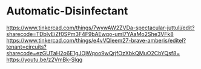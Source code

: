 # Automatic-Disinfectant
https://www.tinkercad.com/things/7wywAW2ZVDa-spectacular-juttuli/edit?sharecode=TDblvEiZf0SPm3F4F9bAEwqo-uml7YAaMo2She3VFk8
https://www.tinkercad.com/things/e4vVQleem27-brave-amberis/editel?tenant=circuits?sharecode=ezGUTaH2o6E1gJOjWqoo9wQrjfOzXbkQMuO2CbYQsf8=
https://youtu.be/z2VmBk-Slqg

